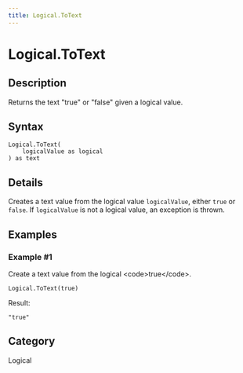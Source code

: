 ```yaml
---
title: Logical.ToText
---
```


# Logical.ToText


## Description

Returns the text &#34;true&#34; or &#34;false&#34; given a logical value.


## Syntax

```powerquery
Logical.ToText(
    logicalValue as logical
) as text
```


## Details

Creates a text value from the logical value <code>logicalValue</code>, either <code>true</code> or <code>false</code>. If <code>logicalValue</code> is not a logical value, an exception is thrown.


## Examples

### Example #1 
Create a text value from the logical &lt;code&gt;true&lt;/code&gt;.
```powerquery
Logical.ToText(true)
```

Result: 
```powerquery
"true"
```




## Category
Logical
